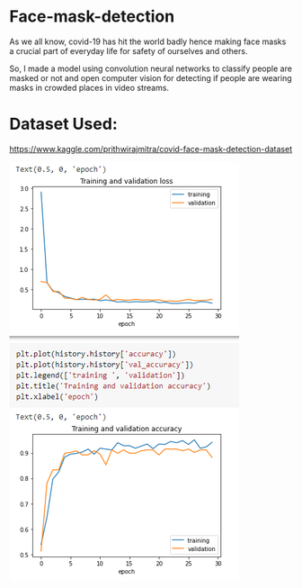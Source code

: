 # Face-mask-detection

As we all know, covid-19 has hit the world badly hence making face masks a crucial  part of everyday life for safety of ourselves and others.

So, I made a model using convolution neural networks to classify people are masked or not  and open computer vision for  detecting if people are wearing masks in crowded places in video streams.

# Dataset Used:
https://www.kaggle.com/prithwirajmitra/covid-face-mask-detection-dataset

![alt text](https://raw.githubusercontent.com/nikita812/Face-mask-detection-/main/graph.png)
